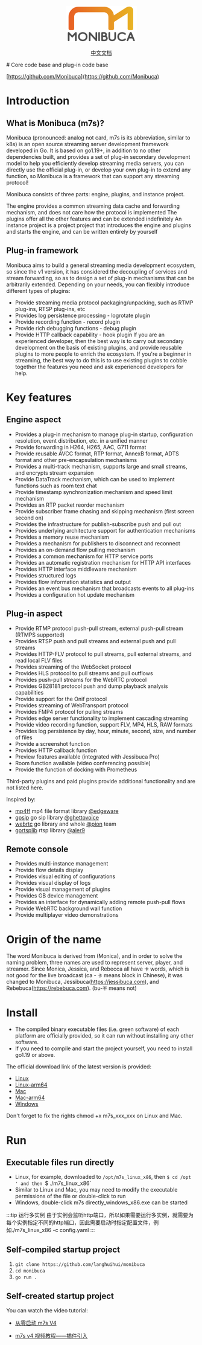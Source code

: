 <p align="center">
  <a href="https://m7s.live">
    <img src="logo.png" height="96">
  </a>
</p>
<p align="center">
 <a href="https://docs.m7s.live">中文文档</a>
</p>
# Core code base and plug-in code base

[https://github.com/Monibuca](https://github.com/Monibuca)

# Introduction

## What is Monibuca (m7s)?

Monibuca (pronounced: analog not card, m7s is its abbreviation, similar to k8s) is an open source streaming server development framework developed in Go. It is based on go1.19+, in addition to no other dependencies built, and provides a set of plug-in secondary development model to help you efficiently develop streaming media servers, you can directly use the official plug-in, or develop your own plug-in to extend any function, so Monibuca is a framework that can support any streaming protocol!

Monibuca consists of three parts: engine, plugins, and instance project.

The engine provides a common streaming data cache and forwarding mechanism, and does not care how the protocol is implemented
The plugins offer all the other features and can be extended indefinitely
An instance project is a project project that introduces the engine and plugins and starts the engine, and can be written entirely by yourself

## Plug-in framework

Monibuca aims to build a general streaming media development ecosystem, so since the v1 version, it has considered the decoupling of services and stream forwarding, so as to design a set of plug-in mechanisms that can be arbitrarily extended. Depending on your needs, you can flexibly introduce different types of plugins:

- Provide streaming media protocol packaging/unpacking, such as RTMP plug-ins, RTSP plug-ins, etc
- Provides log persistence processing - logrotate plugin
- Provide recording function - record plugin
- Provide rich debugging functions - debug plugin
- Provide HTTP callback capability - hook plugin
If you are an experienced developer, then the best way is to carry out secondary development on the basis of existing plugins, and provide reusable plugins to more people to enrich the ecosystem. If you're a beginner in streaming, the best way to do this is to use existing plugins to cobble together the features you need and ask experienced developers for help.

# Key features
## Engine aspect
- Provides a plug-in mechanism to manage plug-in startup, configuration resolution, event distribution, etc. in a unified manner
- Provide forwarding in H264, H265, AAC, G711 format
- Provide reusable AVCC format, RTP format, AnnexB format, ADTS format and other pre-encapsulation mechanisms
- Provides a multi-track mechanism, supports large and small streams, and encrypts stream expansion
- Provide DataTrack mechanism, which can be used to implement functions such as room text chat
- Provide timestamp synchronization mechanism and speed limit mechanism
- Provides an RTP packet reorder mechanism
- Provide subscriber frame chasing and skipping mechanism (first screen second on)
- Provides the infrastructure for publish-subscribe push and pull out
- Provides underlying architecture support for authentication mechanisms
- Provides a memory reuse mechanism
- Provides a mechanism for publishers to disconnect and reconnect
- Provides an on-demand flow pulling mechanism
- Provides a common mechanism for HTTP service ports
- Provides an automatic registration mechanism for HTTP API interfaces
- Provides HTTP interface middleware mechanism
- Provides structured logs
- Provides flow information statistics and output
- Provides an event bus mechanism that broadcasts events to all plug-ins
- Provides a configuration hot update mechanism

## Plug-in aspect
- Provide RTMP protocol push-pull stream, external push-pull stream (RTMPS supported)
- Provides RTSP push and pull streams and external push and pull streams
- Provides HTTP-FLV protocol to pull streams, pull external streams, and read local FLV files
- Provides streaming of the WebSocket protocol
- Provides HLS protocol to pull streams and pull outflows
- Provides push-pull streams for the WebRTC protocol
- Provides GB28181 protocol push and dump playback analysis capabilities
- Provide support for the Onif protocol
- Provides streaming of WebTransport protocol
- Provides FMP4 protocol for pulling streams
- Provides edge server functionality to implement cascading streaming
- Provide video recording function, support FLV, MP4, HLS, RAW formats
- Provides log persistence by day, hour, minute, second, size, and number of files
- Provide a screenshot function
- Provides HTTP callback function
- Preview features available (integrated with Jessibuca Pro)
- Room function available (video conferencing possible)
- Provide the function of docking with Prometheus

Third-party plugins and paid plugins provide additional functionality and are not listed here.

Inspired by:
- [mp4ff](https://github.com/edgeware/mp4ff) mp4 file format library [@edgeware](https://github.com/edgeware)
- [gosip](https://github.com/ghettovoice/gosip) go sip library [@ghettovoice](https://github.com/ghettovoice)
- [webrtc](https://github.com/pion/webrtc) go library and whole [@pion](https://github.com/pion) team
- [gortsplib](https://github.com/aler9/gortsplib) rtsp library [@aler9](https://github.com/aler9)

## Remote console

- Provides multi-instance management
- Provide flow details display
- Provides visual editing of configurations
- Provides visual display of logs
- Provide visual management of plugins
- Provides GB device management
- Provides an interface for dynamically adding remote push-pull flows
- Provide WebRTC background wall function
- Provide multiplayer video demonstrations

# Origin of the name
The word Monibuca is derived from (Monica), and in order to solve the naming problem, three names are used to represent server, player, and streamer. Since Monica, Jessica, and Rebecca all have `卡` words, which is not good for the live broadcast (ca - `卡` means block in Chinese), it was changed to Monibuca, Jessibuca(https://jessibuca.com), and Rebebuca(https://rebebuca.com). (bu-`不` means not)

# Install
- The compiled binary executable files (i.e. green software) of each platform are officially provided, so it can run without installing any other software.
- If you need to compile and start the project yourself, you need to install go1.19 or above.

The official download link of the latest version is provided:
- [Linux](https://download.m7s.live/bin/m7s_linux_arm64.tar.gz)
- [Linux-arm64](https://download.m7s.live/bin/m7s_linux_arm64.tar.gz)
- [Mac](https://download.m7s.live/bin/m7s_darwin_arm64.tar.gz)
- [Mac-arm64](https://download.m7s.live/bin/m7s_darwin_arm64.tar.gz)
- [Windows](https://download.m7s.live/bin/m7s_windows_amd64.tar.gz)

Don't forget to fix the rights chmod +x m7s_xxx_xxx on Linux and Mac.
# Run

## Executable files run directly

- Linux, for example, downloaded to `/opt/m7s_linux_x86`, then `$ cd /opt ' and then `$ ./m7s_linux_x86`
- Similar to Linux and Mac, you may need to modify the executable permissions of the file or double-click to run
- Windows, double-click m7s directly_windows_x86.exe can be started

:::tip 运行多实例
由于实例会监听http端口，所以如果需要运行多实例，就需要为每个实例指定不同的http端口，因此需要启动时指定配置文件，例如./m7s_linux_x86 -c config.yaml
:::

## Self-compiled startup project
1. `git clone https://github.com/langhuihui/monibuca`
2. `cd monibuca`
3. `go run .`

## Self-created startup project

You can watch the video tutorial:

- [从零启动 m7s V4](https://www.bilibili.com/video/BV1iq4y147N4/)

- [m7s v4 视频教程——插件引入](https://www.bilibili.com/video/BV1sP4y1g7BF/)